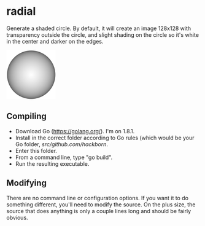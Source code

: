 # radial

Generate a shaded circle. By default, it will create an image 128x128 with transparency outside the circle, and slight shading on the circle so it's white in the center and darker on the edges.

![Example](https://github.com/hackborn/radial/blob/master/readme.png)

## Compiling

* Download Go (https://golang.org/). I'm on 1.8.1.
* Install in the correct folder according to Go rules (which would be your Go folder, *src/github.com/hackborn*.
* Enter this folder.
* From a command line, type "go build".
* Run the resulting executable.

## Modifying
There are no command line or configuration options. If you want it to do something different, you'll need to modify the source. On the plus size, the source that does anything is only a couple lines long and should be fairly obvious.
